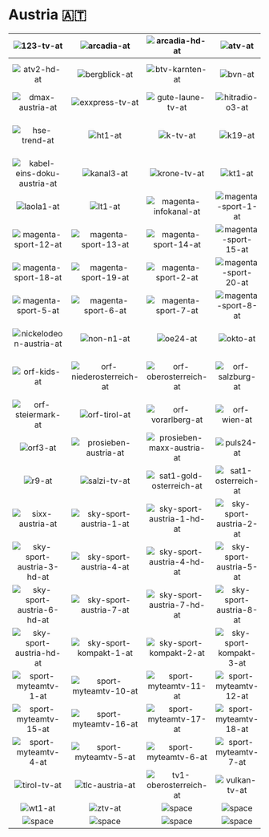 # Austria 🇦🇹

| ![123-tv-at] | ![arcadia-at] | ![arcadia-hd-at] | ![atv-at] | ![atv-hd-at] | ![atv2-at] |
|:---:|:---:|:---:|:---:|:---:|:---:|
| ![atv2-hd-at] | ![bergblick-at] | ![btv-karnten-at] | ![bvn-at] | ![canal-plus-first-at] | ![comedy-central-austria-at] |
| ![dmax-austria-at] | ![exxpress-tv-at] | ![gute-laune-tv-at] | ![hitradio-o3-at] | ![hse-at] | ![hse-extra-at] |
| ![hse-trend-at] | ![ht1-at] | ![k-tv-at] | ![k19-at] | ![kabel-eins-austria-at] | ![kabel-eins-austria-hd-at] |
| ![kabel-eins-doku-austria-at] | ![kanal3-at] | ![krone-tv-at] | ![kt1-at] | ![kurier-tv-at] | ![landle-tv-at] |
| ![laola1-at] | ![lt1-at] | ![magenta-infokanal-at] | ![magenta-sport-1-at] | ![magenta-sport-10-at] | ![magenta-sport-11-at] |
| ![magenta-sport-12-at] | ![magenta-sport-13-at] | ![magenta-sport-14-at] | ![magenta-sport-15-at] | ![magenta-sport-16-at] | ![magenta-sport-17-at] |
| ![magenta-sport-18-at] | ![magenta-sport-19-at] | ![magenta-sport-2-at] | ![magenta-sport-20-at] | ![magenta-sport-3-at] | ![magenta-sport-4-at] |
| ![magenta-sport-5-at] | ![magenta-sport-6-at] | ![magenta-sport-7-at] | ![magenta-sport-8-at] | ![magenta-sport-9-at] | ![melodie-tv-at] |
| ![nickelodeon-austria-at] | ![non-n1-at] | ![oe24-at] | ![okto-at] | ![orf-burgenland-at] | ![orf-karnten-at] |
| ![orf-kids-at] | ![orf-niederosterreich-at] | ![orf-oberosterreich-at] | ![orf-salzburg-at] | ![orf-sport-plus-at] | ![orf-sport-plus-hd-at] |
| ![orf-steiermark-at] | ![orf-tirol-at] | ![orf-vorarlberg-at] | ![orf-wien-at] | ![orf1-at] | ![orf2-at] |
| ![orf3-at] | ![prosieben-austria-at] | ![prosieben-maxx-austria-at] | ![puls24-at] | ![puls4-at] | ![puls4-hd-at] |
| ![r9-at] | ![salzi-tv-at] | ![sat1-gold-osterreich-at] | ![sat1-osterreich-at] | ![servus-tv-at] | ![servus-tv-hd-at] |
| ![sixx-austria-at] | ![sky-sport-austria-1-at] | ![sky-sport-austria-1-hd-at] | ![sky-sport-austria-2-at] | ![sky-sport-austria-2-hd-at] | ![sky-sport-austria-3-at] |
| ![sky-sport-austria-3-hd-at] | ![sky-sport-austria-4-at] | ![sky-sport-austria-4-hd-at] | ![sky-sport-austria-5-at] | ![sky-sport-austria-5-hd-at] | ![sky-sport-austria-6-at] |
| ![sky-sport-austria-6-hd-at] | ![sky-sport-austria-7-at] | ![sky-sport-austria-7-hd-at] | ![sky-sport-austria-8-at] | ![sky-sport-austria-8-hd-at] | ![sky-sport-austria-at] |
| ![sky-sport-austria-hd-at] | ![sky-sport-kompakt-1-at] | ![sky-sport-kompakt-2-at] | ![sky-sport-kompakt-3-at] | ![sky-sport-kompakt-4-at] | ![sky-sport-kompakt-5-at] |
| ![sport-myteamtv-1-at] | ![sport-myteamtv-10-at] | ![sport-myteamtv-11-at] | ![sport-myteamtv-12-at] | ![sport-myteamtv-13-at] | ![sport-myteamtv-14-at] |
| ![sport-myteamtv-15-at] | ![sport-myteamtv-16-at] | ![sport-myteamtv-17-at] | ![sport-myteamtv-18-at] | ![sport-myteamtv-2-at] | ![sport-myteamtv-3-at] |
| ![sport-myteamtv-4-at] | ![sport-myteamtv-5-at] | ![sport-myteamtv-6-at] | ![sport-myteamtv-7-at] | ![sport-myteamtv-8-at] | ![sport-myteamtv-9-at] |
| ![tirol-tv-at] | ![tlc-austria-at] | ![tv1-oberosterreich-at] | ![vulkan-tv-at] | ![w24-at] | ![wntv-at] |
| ![wt1-at] | ![ztv-at] | ![space] | ![space] | ![space] | ![space] |
| ![space]| ![space]| ![space]| ![space]| ![space]| ![space]|


[123-tv-at]:123-tv-at.png
[arcadia-at]:arcadia-at.png
[arcadia-hd-at]:hd/arcadia-hd-at.png
[atv-at]:atv-at.png
[atv-hd-at]:hd/atv-hd-at.png
[atv2-at]:atv2-at.png
[atv2-hd-at]:hd/atv2-hd-at.png
[bergblick-at]:bergblick-at.png
[btv-karnten-at]:btv-karnten-at.png
[bvn-at]:bvn-at.png
[canal-plus-first-at]:canal-plus-first-at.png
[comedy-central-austria-at]:comedy-central-austria-at.png
[dmax-austria-at]:dmax-austria-at.png
[exxpress-tv-at]:exxpress-tv-at.png
[gute-laune-tv-at]:gute-laune-tv-at.png
[hitradio-o3-at]:hitradio-o3-at.png
[hse-at]:hse-at.png
[hse-extra-at]:hse-extra-at.png
[hse-trend-at]:hse-trend-at.png
[ht1-at]:ht1-at.png
[k-tv-at]:k-tv-at.png
[k19-at]:k19-at.png
[kabel-eins-austria-at]:kabel-eins-austria-at.png
[kabel-eins-austria-hd-at]:hd/kabel-eins-austria-hd-at.png
[kabel-eins-doku-austria-at]:kabel-eins-doku-austria-at.png
[kanal3-at]:kanal3-at.png
[krone-tv-at]:krone-tv-at.png
[kt1-at]:kt1-at.png
[kurier-tv-at]:kurier-tv-at.png
[landle-tv-at]:landle-tv-at.png
[laola1-at]:laola1-at.png
[lt1-at]:lt1-at.png
[magenta-infokanal-at]:magenta-infokanal-at.png
[magenta-sport-1-at]:magenta-sport-1-at.png
[magenta-sport-10-at]:magenta-sport-10-at.png
[magenta-sport-11-at]:magenta-sport-11-at.png
[magenta-sport-12-at]:magenta-sport-12-at.png
[magenta-sport-13-at]:magenta-sport-13-at.png
[magenta-sport-14-at]:magenta-sport-14-at.png
[magenta-sport-15-at]:magenta-sport-15-at.png
[magenta-sport-16-at]:magenta-sport-16-at.png
[magenta-sport-17-at]:magenta-sport-17-at.png
[magenta-sport-18-at]:magenta-sport-18-at.png
[magenta-sport-19-at]:magenta-sport-19-at.png
[magenta-sport-2-at]:magenta-sport-2-at.png
[magenta-sport-20-at]:magenta-sport-20-at.png
[magenta-sport-3-at]:magenta-sport-3-at.png
[magenta-sport-4-at]:magenta-sport-4-at.png
[magenta-sport-5-at]:magenta-sport-5-at.png
[magenta-sport-6-at]:magenta-sport-6-at.png
[magenta-sport-7-at]:magenta-sport-7-at.png
[magenta-sport-8-at]:magenta-sport-8-at.png
[magenta-sport-9-at]:magenta-sport-9-at.png
[melodie-tv-at]:melodie-tv-at.png
[nickelodeon-austria-at]:nickelodeon-austria-at.png
[non-n1-at]:non-n1-at.png
[oe24-at]:oe24-at.png
[okto-at]:okto-at.png
[orf-burgenland-at]:orf-burgenland-at.png
[orf-karnten-at]:orf-karnten-at.png
[orf-kids-at]:orf-kids-at.png
[orf-niederosterreich-at]:orf-niederosterreich-at.png
[orf-oberosterreich-at]:orf-oberosterreich-at.png
[orf-salzburg-at]:orf-salzburg-at.png
[orf-sport-plus-at]:orf-sport-plus-at.png
[orf-sport-plus-hd-at]:hd/orf-sport-plus-hd-at.png
[orf-steiermark-at]:orf-steiermark-at.png
[orf-tirol-at]:orf-tirol-at.png
[orf-vorarlberg-at]:orf-vorarlberg-at.png
[orf-wien-at]:orf-wien-at.png
[orf1-at]:orf1-at.png
[orf2-at]:orf2-at.png
[orf3-at]:orf3-at.png
[prosieben-austria-at]:prosieben-austria-at.png
[prosieben-maxx-austria-at]:prosieben-maxx-austria-at.png
[puls24-at]:puls24-at.png
[puls4-at]:puls4-at.png
[puls4-hd-at]:hd/puls4-hd-at.png
[r9-at]:r9-at.png
[salzi-tv-at]:salzi-tv-at.png
[sat1-gold-osterreich-at]:sat1-gold-osterreich-at.png
[sat1-osterreich-at]:sat1-osterreich-at.png
[servus-tv-at]:servus-tv-at.png
[servus-tv-hd-at]:hd/servus-tv-hd-at.png
[sixx-austria-at]:sixx-austria-at.png
[sky-sport-austria-1-at]:sky-sport-austria-1-at.png
[sky-sport-austria-1-hd-at]:hd/sky-sport-austria-1-hd-at.png
[sky-sport-austria-2-at]:sky-sport-austria-2-at.png
[sky-sport-austria-2-hd-at]:hd/sky-sport-austria-2-hd-at.png
[sky-sport-austria-3-at]:sky-sport-austria-3-at.png
[sky-sport-austria-3-hd-at]:hd/sky-sport-austria-3-hd-at.png
[sky-sport-austria-4-at]:sky-sport-austria-4-at.png
[sky-sport-austria-4-hd-at]:hd/sky-sport-austria-4-hd-at.png
[sky-sport-austria-5-at]:sky-sport-austria-5-at.png
[sky-sport-austria-5-hd-at]:hd/sky-sport-austria-5-hd-at.png
[sky-sport-austria-6-at]:sky-sport-austria-6-at.png
[sky-sport-austria-6-hd-at]:hd/sky-sport-austria-6-hd-at.png
[sky-sport-austria-7-at]:sky-sport-austria-7-at.png
[sky-sport-austria-7-hd-at]:hd/sky-sport-austria-7-hd-at.png
[sky-sport-austria-8-at]:sky-sport-austria-8-at.png
[sky-sport-austria-8-hd-at]:hd/sky-sport-austria-8-hd-at.png
[sky-sport-austria-at]:sky-sport-austria-at.png
[sky-sport-austria-hd-at]:hd/sky-sport-austria-hd-at.png
[sky-sport-kompakt-1-at]:sky-sport-kompakt-1-at.png
[sky-sport-kompakt-2-at]:sky-sport-kompakt-2-at.png
[sky-sport-kompakt-3-at]:sky-sport-kompakt-3-at.png
[sky-sport-kompakt-4-at]:sky-sport-kompakt-4-at.png
[sky-sport-kompakt-5-at]:sky-sport-kompakt-5-at.png
[sport-myteamtv-1-at]:sport-myteamtv-1-at.png
[sport-myteamtv-10-at]:sport-myteamtv-10-at.png
[sport-myteamtv-11-at]:sport-myteamtv-11-at.png
[sport-myteamtv-12-at]:sport-myteamtv-12-at.png
[sport-myteamtv-13-at]:sport-myteamtv-13-at.png
[sport-myteamtv-14-at]:sport-myteamtv-14-at.png
[sport-myteamtv-15-at]:sport-myteamtv-15-at.png
[sport-myteamtv-16-at]:sport-myteamtv-16-at.png
[sport-myteamtv-17-at]:sport-myteamtv-17-at.png
[sport-myteamtv-18-at]:sport-myteamtv-18-at.png
[sport-myteamtv-2-at]:sport-myteamtv-2-at.png
[sport-myteamtv-3-at]:sport-myteamtv-3-at.png
[sport-myteamtv-4-at]:sport-myteamtv-4-at.png
[sport-myteamtv-5-at]:sport-myteamtv-5-at.png
[sport-myteamtv-6-at]:sport-myteamtv-6-at.png
[sport-myteamtv-7-at]:sport-myteamtv-7-at.png
[sport-myteamtv-8-at]:sport-myteamtv-8-at.png
[sport-myteamtv-9-at]:sport-myteamtv-9-at.png
[tirol-tv-at]:tirol-tv-at.png
[tlc-austria-at]:tlc-austria-at.png
[tv1-oberosterreich-at]:tv1-oberosterreich-at.png
[vulkan-tv-at]:vulkan-tv-at.png
[w24-at]:w24-at.png
[wntv-at]:wntv-at.png
[wt1-at]:wt1-at.png
[ztv-at]:ztv-at.png

[space]:../../misc/space-1500.png "Space"

